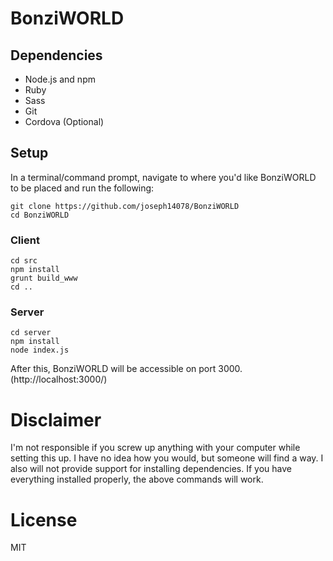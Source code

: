# BonziWORLD

## Dependencies
- Node.js and npm
- Ruby
- Sass
- Git
- Cordova (Optional)

## Setup
In a terminal/command prompt, navigate to where you'd like BonziWORLD to be placed and run the following:
```
git clone https://github.com/joseph14078/BonziWORLD
cd BonziWORLD
```

### Client
```
cd src
npm install
grunt build_www
cd ..
```

### Server
```
cd server
npm install
node index.js
```
After this, BonziWORLD will be accessible on port 3000. (http://localhost:3000/)

# Disclaimer
I'm not responsible if you screw up anything with your computer while setting this up. I have no idea how you would, but someone will find a way. I also will not provide support for installing dependencies. If you have everything installed properly, the above commands will work.

# License
MIT